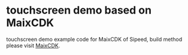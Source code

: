 touchscreen demo based on MaixCDK
====

touchscreen demo  example code for MaixCDK of Sipeed, build method please visit [MaixCDK](https://github.com/sipeed/MaixCDK).

